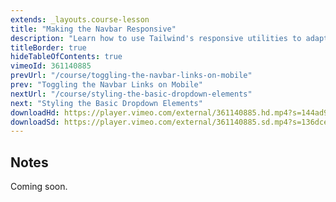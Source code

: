 ```yaml
---
extends: _layouts.course-lesson
title: "Making the Navbar Responsive"
description: "Learn how to use Tailwind's responsive utilities to adapt a mobile navbar for desktop."
titleBorder: true
hideTableOfContents: true
vimeoId: 361140885
prevUrl: "/course/toggling-the-navbar-links-on-mobile"
prev: "Toggling the Navbar Links on Mobile"
nextUrl: "/course/styling-the-basic-dropdown-elements"
next: "Styling the Basic Dropdown Elements"
downloadHd: https://player.vimeo.com/external/361140885.hd.mp4?s=144ad94407b0af2f5a18c80916e5354b651fc7f1&profile_id=169&download=1
downloadSd: https://player.vimeo.com/external/361140885.sd.mp4?s=136dce54b4672c285fec76e14616a64598280f74&profile_id=165&download=1
---
```


## Notes

Coming soon.
